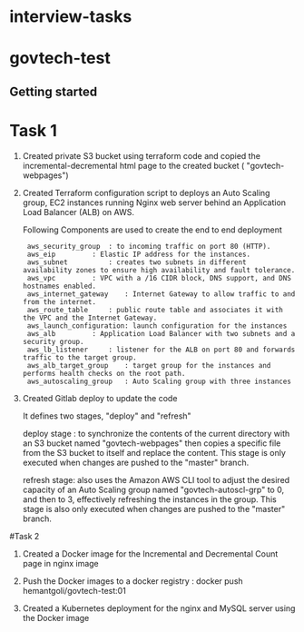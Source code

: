# interview-tasks
# govtech-test



## Getting started

# Task 1

1. Created private S3 bucket using terraform code and copied the incremental-decremental html page to the created bucket ( "govtech-webpages")

2. Created Terraform configuration script to deploys an Auto Scaling group, EC2 instances running Nginx web server behind an Application Load Balancer (ALB) on AWS. 

	Following Components are used to create the end to end deployment

		aws_security_group	: to incoming traffic on port 80 (HTTP).
		aws_eip			: Elastic IP address for the instances.
		aws_subnet			: creates two subnets in different availability zones to ensure high availability and fault tolerance.
		aws_vpc			: VPC with a /16 CIDR block, DNS support, and DNS hostnames enabled.
		aws_internet_gateway	: Internet Gateway to allow traffic to and from the internet.
		aws_route_table		: public route table and associates it with the VPC and the Internet Gateway.
		aws_launch_configuration: launch configuration for the instances
		aws_alb			: Application Load Balancer with two subnets and a security group.
		aws_lb_listener		: listener for the ALB on port 80 and forwards traffic to the target group.
		aws_alb_target_group	: target group for the instances and performs health checks on the root path.
		aws_autoscaling_group	: Auto Scaling group with three instances

3. Created Gitlab deploy to update the code 

	It defines two stages, "deploy" and "refresh"

	deploy stage : to synchronize the contents of the current directory with an S3 bucket named "govtech-webpages" then copies a specific file from the S3 bucket to itself and replace the content. This stage is only executed when changes are pushed to the "master" branch.

	refresh stage:  also uses the Amazon AWS CLI tool to adjust the desired capacity of an Auto Scaling group named "govtech-autoscl-grp" to 0, and then to 3, effectively refreshing the instances in the group. This stage is also only executed when changes are pushed to the "master" branch.



#Task 2
1. Created a Docker image for the Incremental and Decremental Count page in nginx image

2. Push the Docker images to a docker registry : docker push  hemantgoli/govtech-test:01

3. Created a Kubernetes deployment for the nginx and MySQL server using the Docker image

